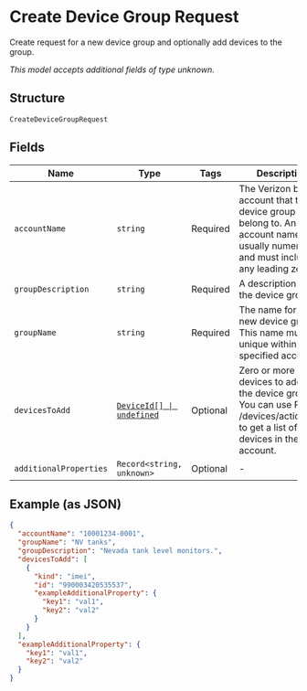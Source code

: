 
# Create Device Group Request

Create request for a new device group and optionally add devices to the group.

*This model accepts additional fields of type unknown.*

## Structure

`CreateDeviceGroupRequest`

## Fields

| Name | Type | Tags | Description |
|  --- | --- | --- | --- |
| `accountName` | `string` | Required | The Verizon billing account that the device group will belong to. An account name is usually numeric, and must include any leading zeros. |
| `groupDescription` | `string` | Required | A description for the device group. |
| `groupName` | `string` | Required | The name for the new device group. This name must be unique within the specified account. |
| `devicesToAdd` | [`DeviceId[] \| undefined`](../../doc/models/device-id.md) | Optional | Zero or more devices to add to the device group. You can use POST /devices/actions/list to get a list of all devices in the account. |
| `additionalProperties` | `Record<string, unknown>` | Optional | - |

## Example (as JSON)

```json
{
  "accountName": "10001234-0001",
  "groupName": "NV tanks",
  "groupDescription": "Nevada tank level monitors.",
  "devicesToAdd": [
    {
      "kind": "imei",
      "id": "990003420535537",
      "exampleAdditionalProperty": {
        "key1": "val1",
        "key2": "val2"
      }
    }
  ],
  "exampleAdditionalProperty": {
    "key1": "val1",
    "key2": "val2"
  }
}
```

